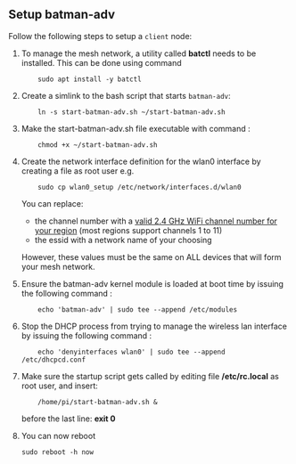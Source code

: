 ## Setup batman-adv

Follow the following steps to setup a `client` node:

1. To manage the mesh network, a utility called **batctl** needs to be installed.  This can be done using command

    ```
        sudo apt install -y batctl
    ```

2. Create a simlink to the bash script that starts `batman-adv`:

    ````
        ln -s start-batman-adv.sh ~/start-batman-adv.sh
    ````

3. Make the start-batman-adv.sh file executable with command :

    ```
        chmod +x ~/start-batman-adv.sh
    ```

4. Create the network interface definition for the wlan0 interface by creating a file as root user e.g.

    ```
        sudo cp wlan0_setup /etc/network/interfaces.d/wlan0
    ```

    You can replace:

    - the channel number with a [valid 2.4 GHz WiFi channel number for your region](https://en.wikipedia.org/wiki/List_of_WLAN_channels) (most regions support channels 1 to 11)
    - the essid with a network name of your choosing

    However, these values must be the same on ALL devices that will form your mesh network.

5. Ensure the batman-adv kernel module is loaded at boot time by issuing the following command :

    ```
        echo 'batman-adv' | sudo tee --append /etc/modules
    ```

6. Stop the DHCP process from trying to manage the wireless lan interface by issuing the following command :

    ```
        echo 'denyinterfaces wlan0' | sudo tee --append /etc/dhcpcd.conf
    ```

7. Make sure the startup script gets called by editing file **/etc/rc.local** as root user, and insert:

    ```
        /home/pi/start-batman-adv.sh &
    ```

    before the last line: **exit 0**
8. You can now reboot

    ```
    sudo reboot -h now
    ```
